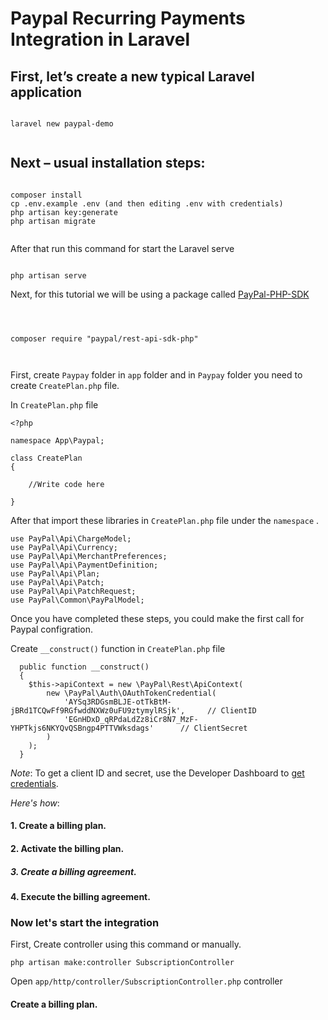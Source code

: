 
# Paypal Recurring Payments Integration in Laravel
  
## First, let’s create a new typical Laravel application

```

laravel new paypal-demo


```

## Next – usual installation steps:

```

composer install
cp .env.example .env (and then editing .env with credentials)
php artisan key:generate
php artisan migrate


```

After that run this command for start the Laravel serve

```

php artisan serve

```


Next, for this tutorial we will be using a package called [PayPal-PHP-SDK](https://github.com/paypal/PayPal-PHP-SDK/wiki/Installation-Composer)


```

  

composer require "paypal/rest-api-sdk-php"

  

```

First, create ``` Paypay ``` folder in ``` app ``` folder and in ``` Paypay ``` folder you need to create ``` CreatePlan.php ``` file.

In ``` CreatePlan.php ``` file

```
<?php 

namespace App\Paypal;

class CreatePlan
{

    //Write code here

}
```
After that import these libraries in ``` CreatePlan.php ``` file under the ``` namespace ``` .

```
use PayPal\Api\ChargeModel;
use PayPal\Api\Currency;
use PayPal\Api\MerchantPreferences;
use PayPal\Api\PaymentDefinition;
use PayPal\Api\Plan;
use PayPal\Api\Patch;
use PayPal\Api\PatchRequest;
use PayPal\Common\PayPalModel;

```

Once you have completed these steps, you could make the first call for Paypal configration.


Create ``` __construct() ``` function in ``` CreatePlan.php ``` file 

```
  public function __construct()
  {
    $this->apiContext = new \PayPal\Rest\ApiContext(
        new \PayPal\Auth\OAuthTokenCredential(
            'AYSq3RDGsmBLJE-otTkBtM-jBRd1TCQwFf9RGfwddNXWz0uFU9ztymylRSjk',     // ClientID
            'EGnHDxD_qRPdaLdZz8iCr8N7_MzF-YHPTkjs6NKYQvQSBngp4PTTVWksdags'      // ClientSecret
        )
    );
  }

```

*Note*: To get a client ID and secret, use the Developer Dashboard to [get credentials](https://developer.paypal.com/docs/api/overview/#get-credentials).

*Here's how*:
#### 1. Create a billing plan.
#### 2. Activate the billing plan.
##### 3. Create a billing agreement.
#### 4. Execute the billing agreement.

### Now let's start the integration

First, Create controller using this command or manually.

```
php artisan make:controller SubscriptionController

```

Open ```app/http/controller/SubscriptionController.php``` controller

#### Create a billing plan.

